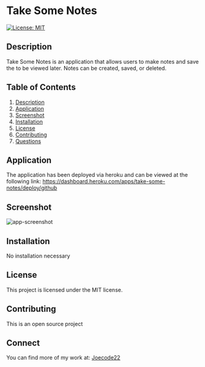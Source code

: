 # Take Some Notes

[![License: MIT](https://img.shields.io/badge/License-MIT-yellow.svg)](https://opensource.org/licenses/MIT)

## Description

  Take Some Notes is an application that allows users to make notes and save the to be viewed later. Notes can be created, saved, or deleted.
  
## Table of Contents

1. [Description](#description)
2. [Application](#Screenshot)
3. [Screenshot](#Application)
4. [Installation](#installation)
5. [License](#license)
6. [Contributing](#contributing)
7. [Questions](#questions)

## Application

The application has been deployed via heroku and can be viewed at the following link: https://dashboard.heroku.com/apps/take-some-notes/deploy/github

## Screenshot

![app-screenshot](https://github.com/Joecode22/Take-Some-Notes/assets/93625431/adefcd00-709d-463d-979b-4f99546c2e7a)

## Installation

No installation necessary

## License

This project is licensed under the MIT license.

## Contributing

This is an open source project

## Connect

You can find more of my work at: [Joecode22](https://github.com/joecode22)

